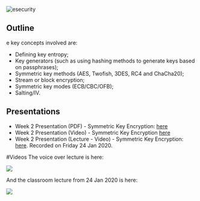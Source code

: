 ![esecurity](https://raw.githubusercontent.com/billbuchanan/esecurity/master/z_associated/esecurity_graphics.jpg)
## Outline
e key concepts involved are:

* Defining key entropy; 
* Key generators (such as using hashing methods to generate keys based on passphrases); 
* Symmetric key methods (AES, Twofish, 3DES, RC4 and ChaCha20); 
* Stream or block encryption; 
* Symmetric key modes (ECB/CBC/OFB); 
* Salting/IV.


## Presentations

* Week 2 Presentation (PDF) - Symmetric Key Encryption: [here](https://asecuritysite.com/public/chapter02_secret.pdf)
* Week 2 Presentation (Video) - Symmetric Key Encryption [here](https://youtu.be/nLRV34K3xIo)
* Week 2 Presentation (Lecture - Video) - Symmetric Key Encryption: [here](https://youtu.be/CCOt8Xk3ZVU). Recorded on Friday 24 Jan 2020.


#Videos
The voice over lecture is here:

[![](http://img.youtube.com/vi/nLRV34K3xIo/0.jpg)](https://www.youtube.com/watch?v=nLRV34K3xIo "")

And the classroom lecture from 24 Jan 2020 is here:

[![](http://img.youtube.com/vi/CCOt8Xk3ZVU/0.jpg)](https://www.youtube.com/watch?v=CCOt8Xk3ZVU "")


